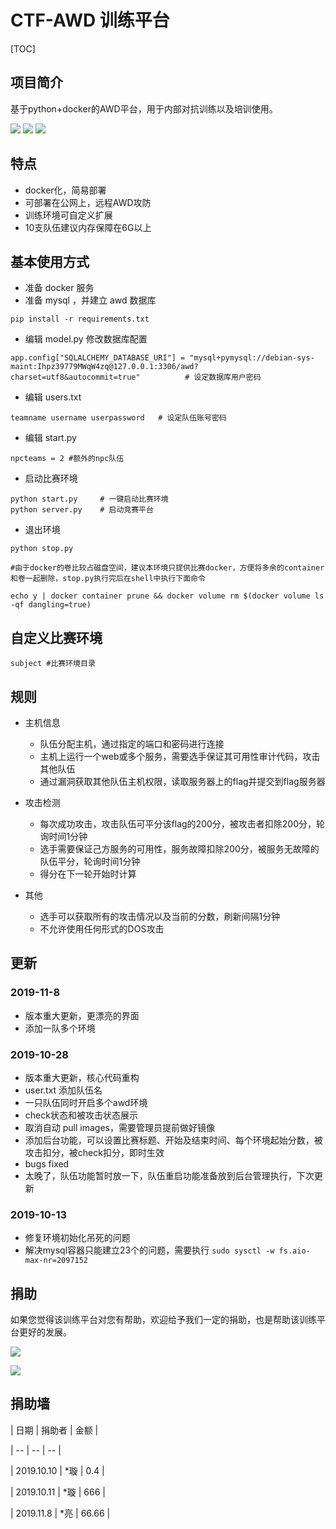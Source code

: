 # CTF-AWD 训练平台

[TOC]

## 项目简介

基于python+docker的AWD平台，用于内部对抗训练以及培训使用。

![](img/n1.png)
![](img/n2.png)
![](img/n3.png)
## 特点

- docker化，简易部署
- 可部署在公网上，远程AWD攻防
- 训练环境可自定义扩展
- 10支队伍建议内存保障在6G以上

## 基本使用方式
* 准备 docker 服务
* 准备 mysql ，并建立 awd 数据库
```
pip install -r requirements.txt
```
* 编辑 model.py 修改数据库配置
```
app.config["SQLALCHEMY_DATABASE_URI"] = "mysql+pymysql://debian-sys-maint:Ihpz39779MWqW4zq@127.0.0.1:3306/awd?charset=utf8&autocommit=true"          # 设定数据库用户密码
```
* 编辑 users.txt
```
teamname username userpassword   # 设定队伍账号密码
```
* 编辑 start.py
```
npcteams = 2 #额外的npc队伍
```

* 启动比赛环境
```
python start.py     # 一键启动比赛环境
python server.py    # 启动竞赛平台
```

* 退出环境
```
python stop.py

#由于docker的卷比较占磁盘空间，建议本环境只提供比赛docker，方便将多余的container和卷一起删除，stop.py执行完后在shell中执行下面命令

echo y | docker container prune && docker volume rm $(docker volume ls -qf dangling=true)
```

## 自定义比赛环境

```
subject #比赛环境目录
```

## 规则
* 主机信息

   * 队伍分配主机，通过指定的端口和密码进行连接
   * 主机上运行一个web或多个服务，需要选手保证其可用性审计代码，攻击其他队伍
   * 通过漏洞获取其他队伍主机权限，读取服务器上的flag并提交到flag服务器

* 攻击检测

   * 每次成功攻击，攻击队伍可平分该flag的200分，被攻击者扣除200分，轮询时间1分钟
   * 选手需要保证己方服务的可用性，服务故障扣除200分，被服务无故障的队伍平分，轮询时间1分钟
   * 得分在下一轮开始时计算

* 其他

   * 选手可以获取所有的攻击情况以及当前的分数，刷新间隔1分钟
   * 不允许使用任何形式的DOS攻击


## 更新


### 2019-11-8 

* 版本重大更新，更漂亮的界面
* 添加一队多个环境

### 2019-10-28 

* 版本重大更新，核心代码重构
* user.txt 添加队伍名
* 一只队伍同时开启多个awd环境
* check状态和被攻击状态展示
* 取消自动 pull images，需要管理员提前做好镜像
* 添加后台功能，可以设置比赛标题、开始及结束时间、每个环境起始分数，被攻击扣分，被check扣分，即时生效
* bugs fixed
* 太晚了，队伍功能暂时放一下，队伍重启功能准备放到后台管理执行，下次更新



### 2019-10-13 

* 修复环境初始化吊死的问题
* 解决mysql容器只能建立23个的问题，需要执行 ```sudo sysctl -w fs.aio-max-nr=2097152```


## 捐助

如果您觉得该训练平台对您有帮助，欢迎给予我们一定的捐助，也是帮助该训练平台更好的发展。

![](img/11.jpg)

![](img/22.jpg)

## 捐助墙

| 日期 | 捐助者 | 金额 |

| -- | -- | -- |

| 2019.10.10 | \*璇 | 0.4 |

| 2019.10.11 | \*璇 | 666 |

| 2019.11.8 | \*亮 | 66.66 |

